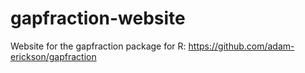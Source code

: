 # gapfraction-website
Website for the gapfraction package for R: https://github.com/adam-erickson/gapfraction
